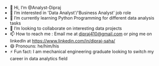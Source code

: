 - 👋 Hi, I’m @Analyst-Dipraj
- 👀 I’m interested in 'Data Analyst'/'Business Analyst' job role
- 🌱 I’m currently learning Python Programming for different data analysis tasks
- 💞️ I’m looking to collaborate on interesting data projects
- 📫 How to reach me : Email me at dipraj410@gmail.com or ping me on linkedIn at https://www.linkedin.com/in/dipraj-saha/
- 😄 Pronouns: he/him/his
- ⚡ Fun fact: I am mechanical engineering graduate looking to switch my career in data analytics field

<!---
Analyst-Dipraj/Analyst-Dipraj is a ✨ special ✨ repository because its `README.md` (this file) appears on your GitHub profile.
You can click the Preview link to take a look at your changes.
--->
